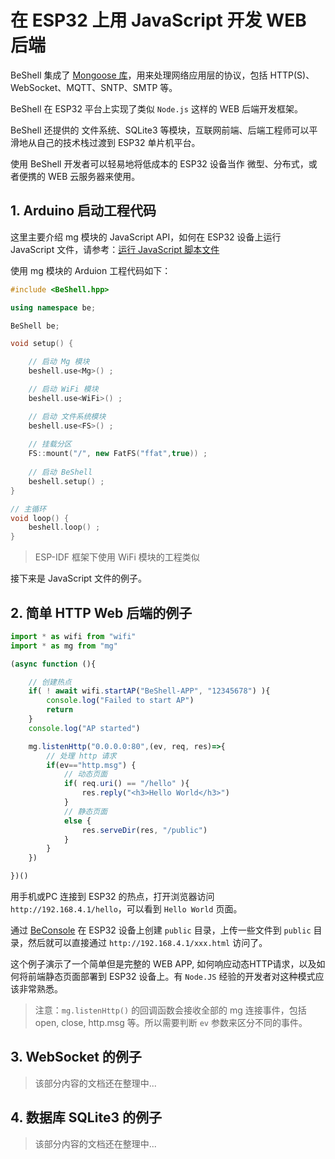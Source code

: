 # 在 ESP32 上用 JavaScript 开发 WEB 后端

BeShell 集成了 [Mongoose 库](https://mongoose.ws)，用来处理网络应用层的协议，包括 HTTP(S)、WebSocket、MQTT、SNTP、SMTP 等。

BeShell 在 ESP32 平台上实现了类似 `Node.js` 这样的 WEB 后端开发框架。

BeShell 还提供的 文件系统、SQLite3 等模块，互联网前端、后端工程师可以平滑地从自己的技术栈过渡到 ESP32 单片机平台。

使用 BeShell 开发者可以轻易地将低成本的 ESP32 设备当作 微型、分布式，或者便携的 WEB 云服务器来使用。

## 1. Arduino 启动工程代码

这里主要介绍 mg 模块的 JavaScript API，如何在 ESP32 设备上运行 JavaScript 文件，请参考：[运行 JavaScript 脚本文件](run-js-script.html)

使用 mg 模块的 Arduion 工程代码如下：

```cpp
#include <BeShell.hpp>

using namespace be;

BeShell be;

void setup() {

    // 启动 Mg 模块
    beshell.use<Mg>() ;

    // 启动 WiFi 模块
    beshell.use<WiFi>() ;

    // 启动 文件系统模块
    beshell.use<FS>() ;
    
    // 挂载分区
    FS::mount("/", new FatFS("ffat",true)) ;
    
    // 启动 BeShell
    beshell.setup() ;
}

// 主循环
void loop() {
    beshell.loop() ;
}

```

> ESP-IDF 框架下使用 WiFi 模块的工程类似

接下来是 JavaScript 文件的例子。

## 2. 简单 HTTP Web 后端的例子

```javascript
import * as wifi from "wifi"
import * as mg from "mg"

(async function (){

    // 创建热点
    if( ! await wifi.startAP("BeShell-APP", "12345678") ){
        console.log("Failed to start AP")
        return
    }
    console.log("AP started")

    mg.listenHttp("0.0.0.0:80",(ev, req, res)=>{
        // 处理 http 请求
        if(ev=="http.msg") {
            // 动态页面
            if( req.uri() == "/hello" ){
                res.reply("<h3>Hello World</h3>")
            }
            // 静态页面
            else {
                res.serveDir(res, "/public")
            }
        }
    })

})()
```

用手机或PC 连接到 ESP32 的热点，打开浏览器访问 `http://192.168.4.1/hello`，可以看到 `Hello World` 页面。

通过 [BeConsole](https://beconsole.become.cool) 在 ESP32 设备上创建 `public` 目录，上传一些文件到 `public` 目录，然后就可以直接通过 `http://192.168.4.1/xxx.html` 访问了。

这个例子演示了一个简单但是完整的 WEB APP, 如何响应动态HTTP请求，以及如何将前端静态页面部署到 ESP32 设备上。有 `Node.JS` 经验的开发者对这种模式应该非常熟悉。

> 注意：`mg.listenHttp()` 的回调函数会接收全部的 mg 连接事件，包括 open, close, http.msg 等。所以需要判断 `ev` 参数来区分不同的事件。

## 3. WebSocket 的例子

> 该部分内容的文档还在整理中...


## 4. 数据库 SQLite3 的例子

> 该部分内容的文档还在整理中...

